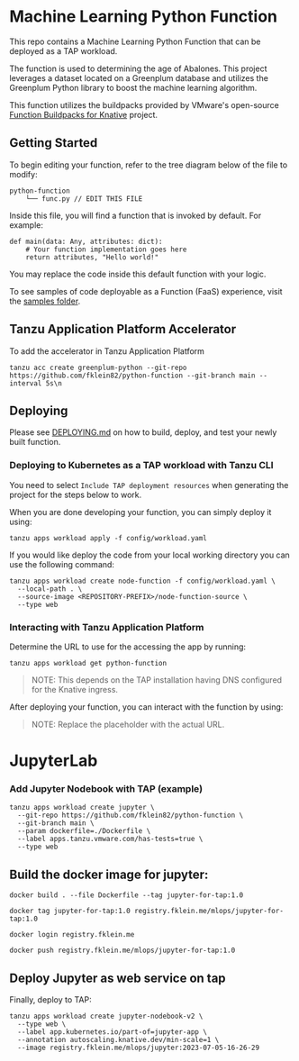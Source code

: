 # Machine Learning Python Function

This repo contains a Machine Learning Python Function that can be deployed as a TAP workload.

The function is used to determining the age of Abalones. This project leverages a dataset located on a Greenplum database and utilizes the Greenplum Python library to boost the machine learning algorithm.

This function utilizes the buildpacks provided by VMware's open-source [Function Buildpacks for Knative](https://github.com/vmware-tanzu/function-buildpacks-for-knative) project.

## Getting Started

To begin editing your function, refer to the tree diagram below of the file to modify:

```
python-function
    └── func.py // EDIT THIS FILE
```

Inside this file, you will find a function that is invoked by default. For example:

```
def main(data: Any, attributes: dict):
    # Your function implementation goes here
    return attributes, "Hello world!"
```

You may replace the code inside this default function with your logic.

To see samples of code deployable as a Function (FaaS) experience, visit the [samples folder](https://github.com/vmware-tanzu/function-buildpacks-for-knative/tree/main/samples/python).

## Tanzu Application Platform Accelerator

To add the accelerator in Tanzu Application Platform

~~~
tanzu acc create greenplum-python --git-repo https://github.com/fklein82/python-function --git-branch main --interval 5s\n
~~~

## Deploying

Please see [DEPLOYING.md](DEPLOYING.md) on how to build, deploy, and test your newly built function.

### Deploying to Kubernetes as a TAP workload with Tanzu CLI

You need to select `Include TAP deployment resources` when generating the project for the steps below to work.

When you are done developing your function, you can simply deploy it using:

```
tanzu apps workload apply -f config/workload.yaml
```

If you would like deploy the code from your local working directory you can use the following command:

```
tanzu apps workload create node-function -f config/workload.yaml \
  --local-path . \
  --source-image <REPOSITORY-PREFIX>/node-function-source \
  --type web
```

### Interacting with Tanzu Application Platform

Determine the URL to use for the accessing the app by running:

```
tanzu apps workload get python-function
```

> NOTE: This depends on the TAP installation having DNS configured for the Knative ingress.

After deploying your function, you can interact with the function by using:

> NOTE: Replace the <URL> placeholder with the actual URL.


# JupyterLab

### Add Jupyter Nodebook with TAP (example)

~~~
tanzu apps workload create jupyter \
  --git-repo https://github.com/fklein82/python-function \
  --git-branch main \
  --param dockerfile=./Dockerfile \
  --label apps.tanzu.vmware.com/has-tests=true \
  --type web
~~~

## Build the docker image for jupyter:
~~~
docker build . --file Dockerfile --tag jupyter-for-tap:1.0

docker tag jupyter-for-tap:1.0 registry.fklein.me/mlops/jupyter-for-tap:1.0

docker login registry.fklein.me

docker push registry.fklein.me/mlops/jupyter-for-tap:1.0
~~~

## Deploy Jupyter as web service on tap
Finally, deploy to TAP:

~~~
tanzu apps workload create jupyter-nodebook-v2 \
  --type web \
  --label app.kubernetes.io/part-of=jupyter-app \
  --annotation autoscaling.knative.dev/min-scale=1 \
  --image registry.fklein.me/mlops/jupyter:2023-07-05-16-26-29
~~~

